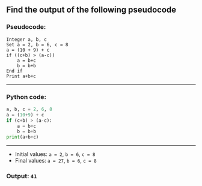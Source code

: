 ## Find the output of the following pseudocode

### Pseudocode:

```
Integer a, b, c
Set a = 2, b = 6, c = 8
a = (10 + 9) + c
if ((c+b) > (a-c))
    a = b+c
    b = b+b
End if
Print a+b+c
```

---

### Python code:

```python
a, b, c = 2, 6, 8
a = (10+9) + c
if (c+b) > (a-c):
    a = b+c
    b = b+b
print(a+b+c)
```
---

- Initial values: `a = 2`, `b = 6`, `c = 8`
- Final values: `a = 27`, `b = 6`, `c = 8`

### Output: `41`